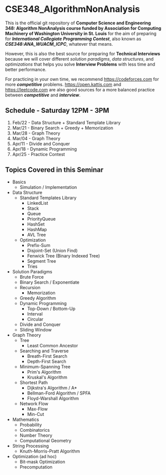 # CSE348_AlgorithmNonAnalysis

This is the official git repository of **Computer Science and Engineering 348: Algorithm NonAnalysis course funded by Association for Computing Machinery of Washington University in St. Louis** for the aim of preparing for ___International Collegiate Programming Contest___, also known as ___CSE348:ANA_WUACM_ICPC___, whatever that means.

However, this is also the best source for preparing for **Technical Interviews** because we will cover different _solution paradigms_, _data structures_, and _optimizations_ that helps you solve **Interview Problems** with less time and better performance.

For practicing in your own time, we recommend https://codeforces.com for more ___competitive___ problems. https://open.kattis.com and https://leetcode.com are also good sources for a more balanced practice between ___competitive___ and ___interview___. 

## Schedule - Saturday 12PM - 3PM

1. Feb/22 - Data Structure + Standard Template Library
2. Mar/21 - Binary Search + Greedy + Memorization 
3. Mar/28 - Graph Theory
4. Mar/04 - Graph Theory
5. Apr/11 - Divide and Conquer
6. Apr/18 - Dynamic Programming
7. Apr/25 - Practice Contest

## Topics Covered in this Seminar
* Basics
	* Simulation / Implementation
* Data Structure 
	* Standard Templates Library
		* LinkedList
		* Stack
		* Queue
		* PriorityQueue
		* HashSet
		* HashMap
		* AVL Tree
	* Optimization
		* Prefix-Sum
		* Disjoint-Set (Union Find) 
		* Fenwick Tree (Binary Indexed Tree)
		* Segment Tree
		* Tries
* Solution Paradigms
	* Brute Force
	* Binary Search / Exponentiate
	* Recursion
		* Memorization
	* Greedy Algorithm
	* Dynamic Programming
		* Top-Down / Bottom-Up
		* Interval
		* Circular
	* Divide and Conquer
	* Sliding Window
* Graph Theory
	* Tree
		* Least Common Ancestor
	* Searching and Traverse
		* Breath-First Search
		* Depth-First Search
	* Minimum-Spanning Tree
		* Prim's Algorithm
		* Kruskal's Algorithm
	* Shortest Path
		* Dijkstra's Algorithm / A*
		* Bellman-Ford Algorithm / SPFA
		* Floyd-Warshall Algorithm
	* Network Flow
		* Max-Flow
		* Min-Cut
* Mathematics
	* Probability
	* Combinatorics
	* Number Theory
	* Computational Geometry
* String Processing
	* Knuth-Morris-Pratt Algorithm
* Optimization (ad hoc)
	* Bit-mask Optimization
	* Precomputation

